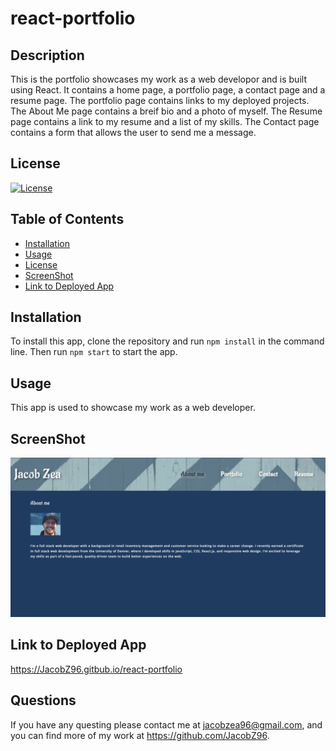 # react-portfolio

## Description 
This is the portfolio showcases my work as a web developor and is built using React. It contains a home page, a portfolio page, a contact page and a resume page. The portfolio page contains links to my deployed projects. The About Me page contains a breif bio and a photo of myself. The Resume page contains a link to my resume and a list of my skills. The Contact page contains a form that allows the user to send me a message. 

## License 
[![License](https://img.shields.io/badge/License-MIT-yellow.svg)](https://opensource.org/licenses/)

## Table of Contents
- [Installation](#installation)
- [Usage](#usage)
- [License](#license)
- [ScreenShot](#screenshot)
- [Link to Deployed App](#link-to-deployed-app)

## Installation 
To install this app, clone the repository and run `npm install` in the command line. Then run `npm start` to start the app. 

## Usage 
This app is used to showcase my work as a web developer.


## ScreenShot
![ScreenShot](./src/assets/ProfilePic/portfolio.png)

## Link to Deployed App
https://JacobZ96.gitbub.io/react-portfolio

## Questions
If you have any questing please contact me at jacobzea96@gmail.com, and you can find more of my work at https://github.com/JacobZ96. 
